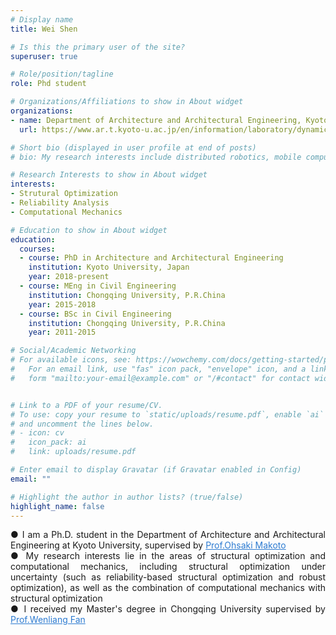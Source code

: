 ```yaml
---
# Display name
title: Wei Shen

# Is this the primary user of the site?
superuser: true

# Role/position/tagline
role: Phd student 

# Organizations/Affiliations to show in About widget
organizations:
- name: Department of Architecture and Architectural Engineering, Kyoto University
  url: https://www.ar.t.kyoto-u.ac.jp/en/information/laboratory/dynamics?set_language=en

# Short bio (displayed in user profile at end of posts)
# bio: My research interests include distributed robotics, mobile computing and programmable matter.

# Research Interests to show in About widget
interests:
- Strutural Optimization
- Reliability Analysis
- Computational Mechanics

# Education to show in About widget
education:
  courses:
  - course: PhD in Architecture and Architectural Engineering
    institution: Kyoto University, Japan
    year: 2018-present
  - course: MEng in Civil Engineering
    institution: Chongqing University, P.R.China
    year: 2015-2018
  - course: BSc in Civil Engineering
    institution: Chongqing University, P.R.China
    year: 2011-2015

# Social/Academic Networking
# For available icons, see: https://wowchemy.com/docs/getting-started/page-builder/#icons
#   For an email link, use "fas" icon pack, "envelope" icon, and a link in the
#   form "mailto:your-email@example.com" or "/#contact" for contact widget.


# Link to a PDF of your resume/CV.
# To use: copy your resume to `static/uploads/resume.pdf`, enable `ai` icons in `params.toml`, 
# and uncomment the lines below.
# - icon: cv
#   icon_pack: ai
#   link: uploads/resume.pdf

# Enter email to display Gravatar (if Gravatar enabled in Config)
email: ""

# Highlight the author in author lists? (true/false)
highlight_name: false
---
```

<DIV align="justify">
  ● I am a Ph.D. student in the Department of Architecture and Architectural Engineering at Kyoto University, supervised by <a href="http://www.se-lab.archi.kyoto-   u.ac.jp/ohsaki/index.html" target="_blank" style="color:#2D7BD1;text-decoration:underline;">Prof.Ohsaki Makoto</a> 
<DIV> 
<DIV align="justify">
  ● My research interests lie in the areas of structural optimization and computational mechanics, including structural optimization under uncertainty (such as reliability-based   structural optimization and robust optimization), as well as the combination of computational mechanics with structural optimization 
<DIV>  
<DIV align="justify">
● I received my Master's degree in Chongqing University supervised by <a href="http://civil.cqu.edu.cn/info/1322/6160.htm" target="_blank" style="color:#2D7BD1;text- decoration:underline;">Prof.Wenliang Fan</a> 
<DIV>  


